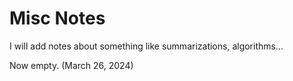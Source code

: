 # Misc Notes

I will add notes about something like summarizations, algorithms...

Now empty. (March 26, 2024)